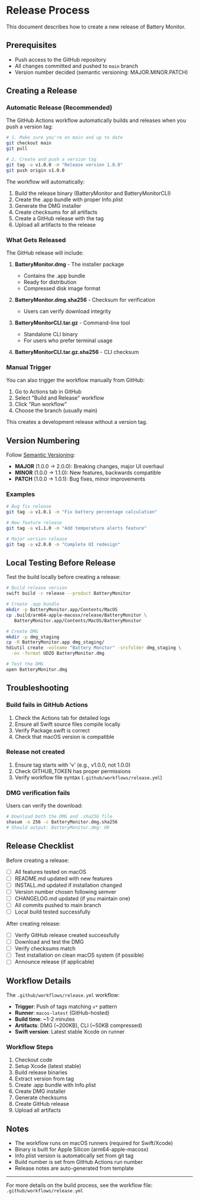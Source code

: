 # Release Process

This document describes how to create a new release of Battery Monitor.

## Prerequisites

- Push access to the GitHub repository
- All changes committed and pushed to `main` branch
- Version number decided (semantic versioning: MAJOR.MINOR.PATCH)

## Creating a Release

### Automatic Release (Recommended)

The GitHub Actions workflow automatically builds and releases when you push a version tag:

```bash
# 1. Make sure you're on main and up to date
git checkout main
git pull

# 2. Create and push a version tag
git tag -a v1.0.0 -m "Release version 1.0.0"
git push origin v1.0.0
```

The workflow will automatically:
1. Build the release binary (BatteryMonitor and BatteryMonitorCLI)
2. Create the .app bundle with proper Info.plist
3. Generate the DMG installer
4. Create checksums for all artifacts
5. Create a GitHub release with the tag
6. Upload all artifacts to the release

### What Gets Released

The GitHub release will include:

1. **BatteryMonitor.dmg** - The installer package
   - Contains the .app bundle
   - Ready for distribution
   - Compressed disk image format

2. **BatteryMonitor.dmg.sha256** - Checksum for verification
   - Users can verify download integrity

3. **BatteryMonitorCLI.tar.gz** - Command-line tool
   - Standalone CLI binary
   - For users who prefer terminal usage

4. **BatteryMonitorCLI.tar.gz.sha256** - CLI checksum

### Manual Trigger

You can also trigger the workflow manually from GitHub:

1. Go to Actions tab in GitHub
2. Select "Build and Release" workflow
3. Click "Run workflow"
4. Choose the branch (usually main)

This creates a development release without a version tag.

## Version Numbering

Follow [Semantic Versioning](https://semver.org/):

- **MAJOR** (1.0.0 → 2.0.0): Breaking changes, major UI overhaul
- **MINOR** (1.0.0 → 1.1.0): New features, backwards compatible
- **PATCH** (1.0.0 → 1.0.1): Bug fixes, minor improvements

### Examples

```bash
# Bug fix release
git tag -a v1.0.1 -m "Fix battery percentage calculation"

# New feature release
git tag -a v1.1.0 -m "Add temperature alerts feature"

# Major version release
git tag -a v2.0.0 -m "Complete UI redesign"
```

## Local Testing Before Release

Test the build locally before creating a release:

```bash
# Build release version
swift build -c release --product BatteryMonitor

# Create .app bundle
mkdir -p BatteryMonitor.app/Contents/MacOS
cp .build/arm64-apple-macosx/release/BatteryMonitor \
   BatteryMonitor.app/Contents/MacOS/BatteryMonitor

# Create DMG
mkdir -p dmg_staging
cp -R BatteryMonitor.app dmg_staging/
hdiutil create -volname "Battery Monitor" -srcfolder dmg_staging \
  -ov -format UDZO BatteryMonitor.dmg

# Test the DMG
open BatteryMonitor.dmg
```

## Troubleshooting

### Build fails in GitHub Actions

1. Check the Actions tab for detailed logs
2. Ensure all Swift source files compile locally
3. Verify Package.swift is correct
4. Check that macOS version is compatible

### Release not created

1. Ensure tag starts with 'v' (e.g., v1.0.0, not 1.0.0)
2. Check GITHUB_TOKEN has proper permissions
3. Verify workflow file syntax (`.github/workflows/release.yml`)

### DMG verification fails

Users can verify the download:

```bash
# Download both the DMG and .sha256 file
shasum -a 256 -c BatteryMonitor.dmg.sha256
# Should output: BatteryMonitor.dmg: OK
```

## Release Checklist

Before creating a release:

- [ ] All features tested on macOS
- [ ] README.md updated with new features
- [ ] INSTALL.md updated if installation changed
- [ ] Version number chosen following semver
- [ ] CHANGELOG.md updated (if you maintain one)
- [ ] All commits pushed to main branch
- [ ] Local build tested successfully

After creating release:

- [ ] Verify GitHub release created successfully
- [ ] Download and test the DMG
- [ ] Verify checksums match
- [ ] Test installation on clean macOS system (if possible)
- [ ] Announce release (if applicable)

## Workflow Details

The `.github/workflows/release.yml` workflow:

- **Trigger**: Push of tags matching `v*` pattern
- **Runner**: `macos-latest` (GitHub-hosted)
- **Build time**: ~1-2 minutes
- **Artifacts**: DMG (~200KB), CLI (~50KB compressed)
- **Swift version**: Latest stable Xcode on runner

### Workflow Steps

1. Checkout code
2. Setup Xcode (latest stable)
3. Build release binaries
4. Extract version from tag
5. Create .app bundle with Info.plist
6. Create DMG installer
7. Generate checksums
8. Create GitHub release
9. Upload all artifacts

## Notes

- The workflow runs on macOS runners (required for Swift/Xcode)
- Binary is built for Apple Silicon (arm64-apple-macosx)
- Info.plist version is automatically set from git tag
- Build number is set from GitHub Actions run number
- Release notes are auto-generated from template

---

For more details on the build process, see the workflow file:
`.github/workflows/release.yml`
